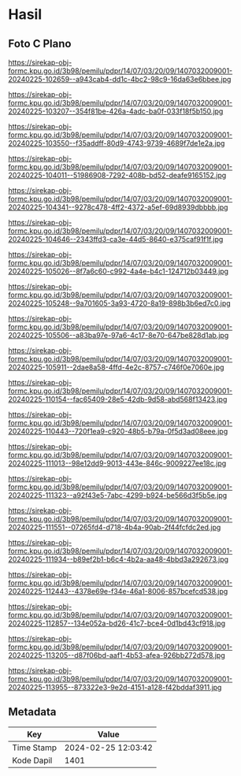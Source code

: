 # Hasil

## Foto C Plano

https://sirekap-obj-formc.kpu.go.id/3b98/pemilu/pdpr/14/07/03/20/09/1407032009001-20240225-102659--a943cab4-dd1c-4bc2-98c9-16da63e6bbee.jpg

https://sirekap-obj-formc.kpu.go.id/3b98/pemilu/pdpr/14/07/03/20/09/1407032009001-20240225-103207--354f81be-426a-4adc-ba0f-033f18f5b150.jpg

https://sirekap-obj-formc.kpu.go.id/3b98/pemilu/pdpr/14/07/03/20/09/1407032009001-20240225-103550--f35addff-80d9-4743-9739-4689f7de1e2a.jpg

https://sirekap-obj-formc.kpu.go.id/3b98/pemilu/pdpr/14/07/03/20/09/1407032009001-20240225-104011--51986908-7292-408b-bd52-deafe9165152.jpg

https://sirekap-obj-formc.kpu.go.id/3b98/pemilu/pdpr/14/07/03/20/09/1407032009001-20240225-104341--9278c478-4ff2-4372-a5ef-69d8939dbbbb.jpg

https://sirekap-obj-formc.kpu.go.id/3b98/pemilu/pdpr/14/07/03/20/09/1407032009001-20240225-104646--2343ffd3-ca3e-44d5-8640-e375caf91f1f.jpg

https://sirekap-obj-formc.kpu.go.id/3b98/pemilu/pdpr/14/07/03/20/09/1407032009001-20240225-105026--8f7a6c60-c992-4a4e-b4c1-124712b03449.jpg

https://sirekap-obj-formc.kpu.go.id/3b98/pemilu/pdpr/14/07/03/20/09/1407032009001-20240225-105248--9a701605-3a93-4720-8a19-898b3b6ed7c0.jpg

https://sirekap-obj-formc.kpu.go.id/3b98/pemilu/pdpr/14/07/03/20/09/1407032009001-20240225-105506--a83ba97e-97a6-4c17-8e70-647be828d1ab.jpg

https://sirekap-obj-formc.kpu.go.id/3b98/pemilu/pdpr/14/07/03/20/09/1407032009001-20240225-105911--2dae8a58-4ffd-4e2c-8757-c746f0e7060e.jpg

https://sirekap-obj-formc.kpu.go.id/3b98/pemilu/pdpr/14/07/03/20/09/1407032009001-20240225-110154--fac65409-28e5-42db-9d58-abd568f13423.jpg

https://sirekap-obj-formc.kpu.go.id/3b98/pemilu/pdpr/14/07/03/20/09/1407032009001-20240225-110443--720f1ea9-c920-48b5-b79a-0f5d3ad08eee.jpg

https://sirekap-obj-formc.kpu.go.id/3b98/pemilu/pdpr/14/07/03/20/09/1407032009001-20240225-111013--98e12dd9-9013-443e-846c-9009227ee18c.jpg

https://sirekap-obj-formc.kpu.go.id/3b98/pemilu/pdpr/14/07/03/20/09/1407032009001-20240225-111323--a92f43e5-7abc-4299-b924-be566d3f5b5e.jpg

https://sirekap-obj-formc.kpu.go.id/3b98/pemilu/pdpr/14/07/03/20/09/1407032009001-20240225-111551--07265fd4-d718-4b4a-90ab-2f44fcfdc2ed.jpg

https://sirekap-obj-formc.kpu.go.id/3b98/pemilu/pdpr/14/07/03/20/09/1407032009001-20240225-111934--b89ef2b1-b6c4-4b2a-aa48-4bbd3a292673.jpg

https://sirekap-obj-formc.kpu.go.id/3b98/pemilu/pdpr/14/07/03/20/09/1407032009001-20240225-112443--4378e69e-f34e-46a1-8006-857bcefcd538.jpg

https://sirekap-obj-formc.kpu.go.id/3b98/pemilu/pdpr/14/07/03/20/09/1407032009001-20240225-112857--134e052a-bd26-41c7-bce4-0d1bd43cf918.jpg

https://sirekap-obj-formc.kpu.go.id/3b98/pemilu/pdpr/14/07/03/20/09/1407032009001-20240225-113205--d87f06bd-aaf1-4b53-afea-926bb272d578.jpg

https://sirekap-obj-formc.kpu.go.id/3b98/pemilu/pdpr/14/07/03/20/09/1407032009001-20240225-113955--873322e3-9e2d-4151-a128-f42bddaf3911.jpg


## Metadata

| Key        | Value               |
| ---------- | ------------------- |
| Time Stamp | 2024-02-25 12:03:42 |
| Kode Dapil | 1401                |




